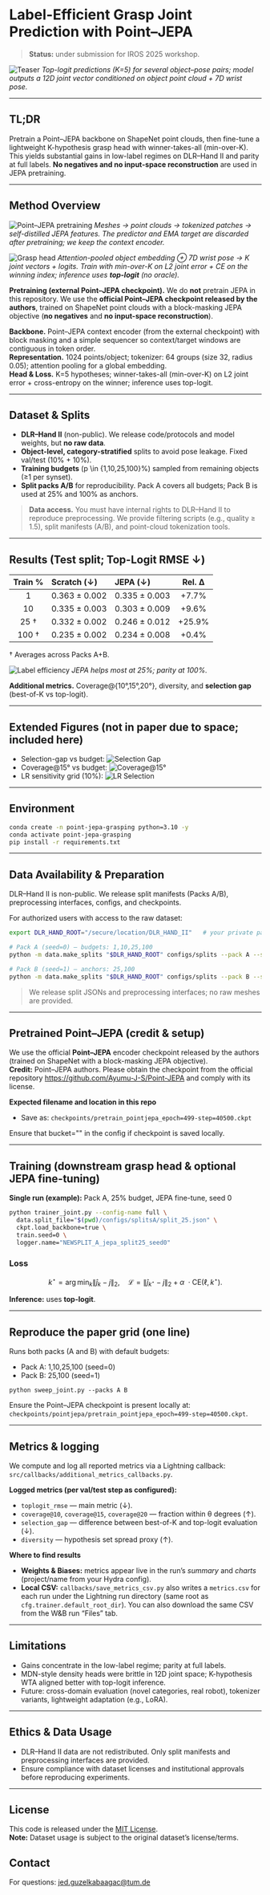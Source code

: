 # Label-Efficient Grasp Joint Prediction with Point–JEPA

> **Status:** under submission for IROS 2025 workshop.

![Teaser](artifacts/grasps.png)
*Top-logit predictions (K=5) for several object–pose pairs; model outputs a 12D joint vector conditioned on object point cloud + 7D wrist pose.*

---

## TL;DR
Pretrain a Point–JEPA backbone on ShapeNet point clouds, then fine-tune a lightweight K-hypothesis grasp head with winner-takes-all (min-over-K). This yields substantial gains in low-label regimes on DLR–Hand II and parity at full labels. **No negatives and no input-space reconstruction** are used in JEPA pretraining.

---

## Method Overview

![Point–JEPA pretraining](artifacts/pretrain.png)
*Meshes → point clouds → tokenized patches → self-distilled JEPA features. The predictor and EMA target are discarded after pretraining; we keep the context encoder.*


![Grasp head](artifacts/full_pipe.png)
*Attention-pooled object embedding ⊕ 7D wrist pose → K joint vectors + logits. Train with min-over-K on L2 joint error + CE on the winning index; inference uses **top-logit** (no oracle).*

**Pretraining (external Point–JEPA checkpoint).** We do **not** pretrain JEPA in this repository. We use the **official Point–JEPA checkpoint released by the authors**, trained on ShapeNet point clouds with a block-masking JEPA objective (**no negatives** and **no input-space reconstruction**).

**Backbone.** Point–JEPA context encoder (from the external checkpoint) with block masking and a simple sequencer so context/target windows are contiguous in token order.  
**Representation.** 1024 points/object; tokenizer: 64 groups (size 32, radius 0.05); attention pooling for a global embedding.  
**Head & Loss.** K=5 hypotheses; winner-takes-all (min-over-K) on L2 joint error + cross-entropy on the winner; inference uses top-logit.

---

## Dataset & Splits

- **DLR–Hand II** (non-public). We release code/protocols and model weights, but **no raw data**.  
- **Object-level, category-stratified** splits to avoid pose leakage. Fixed val/test (10% + 10%).  
- **Training budgets** \(p \in \{1,10,25,100\}\%\) sampled from remaining objects (≥1 per synset).  
- **Split packs A/B** for reproducibility. Pack A covers all budgets; Pack B is used at 25% and 100% as anchors.

> **Data access.** You must have internal rights to DLR–Hand II to reproduce preprocessing. We provide filtering scripts (e.g., quality ≥ 1.5), split manifests (A/B), and point-cloud tokenization tools.

---

## Results (Test split; Top-Logit RMSE ↓)

| Train % | Scratch (↓)      | JEPA (↓)         | Rel. Δ |
|:------:|:------------------|:-----------------|:------:|
| 1      | 0.363 ± 0.002     | 0.335 ± 0.003    | +7.7%  |
| 10     | 0.335 ± 0.003     | 0.303 ± 0.009    | +9.6%  |
| 25 †   | 0.332 ± 0.002     | 0.246 ± 0.012    | +25.9% |
| 100 †  | 0.235 ± 0.002     | 0.234 ± 0.008    | +0.4%  |


† Averages across Packs A+B.

![Label efficiency](artifacts/label_efficiency.png)
*JEPA helps most at 25%; parity at 100%.*

**Additional metrics.** Coverage@{10°,15°,20°}, diversity, and **selection gap** (best-of-K vs top-logit).

---

## Extended Figures (not in paper due to space; included here)

- Selection-gap vs budget: ![Selection Gap](artifacts/selection_gap.png)
- Coverage@15° vs budget: ![Coverage@15°](artifacts/coverage15.png)
- LR sensitivity grid (10%): ![LR Selection](artifacts/ft_lr.png) 

---

## Environment

```bash
conda create -n point-jepa-grasping python=3.10 -y
conda activate point-jepa-grasping
pip install -r requirements.txt
```

---

## Data Availability & Preparation

DLR–Hand II is non-public. We release split manifests (Packs A/B), preprocessing interfaces, configs, and checkpoints.

For authorized users with access to the raw dataset:

```bash
export DLR_HAND_ROOT="/secure/location/DLR_HAND_II"   # your private path

# Pack A (seed=0) — budgets: 1,10,25,100
python -m data.make_splits "$DLR_HAND_ROOT" configs/splits --pack A --seed 0 --budgets 1 10 25 100

# Pack B (seed=1) — anchors: 25,100
python -m data.make_splits "$DLR_HAND_ROOT" configs/splits --pack B --seed 1 --budgets 25 100

```

> We release split JSONs and preprocessing interfaces; no raw meshes are provided.

---

## Pretrained Point–JEPA (credit & setup)

We use the official **Point–JEPA** encoder checkpoint released by the authors (trained on ShapeNet with a block-masking JEPA objective).  
**Credit:** Point–JEPA authors. Please obtain the checkpoint from the official repository https://github.com/Ayumu-J-S/Point-JEPA and comply with its license.

**Expected filename and location in this repo**
- Save as: `checkpoints/pretrain_pointjepa_epoch=499-step=40500.ckpt`

Ensure that bucket="" in the config if checkpoint is saved locally.

---
## Training (downstream grasp head & optional JEPA fine-tuning)

**Single run (example):** Pack A, 25% budget, JEPA fine-tune, seed 0

```bash
python trainer_joint.py --config-name full \
  data.split_file="$(pwd)/configs/splitsA/split_25.json" \
  ckpt.load_backbone=true \
  train.seed=0 \
  logger.name="NEWSPLIT_A_jepa_split25_seed0"
```

### Loss
$$
k^{\star}=\arg\min_{k}\lVert \hat{j}_{k}-j \rVert_{2},\quad
\mathcal{L}=\lVert \hat{j}_{k^{\star}}-j \rVert_{2}+\alpha\ \cdot \mathrm{CE}(\ell,k^{\star}).
$$

**Inference:** uses **top-logit**.

---

## Reproduce the paper grid (one line)

Runs both packs (A and B) with default budgets:
 - Pack A: 1,10,25,100 (seed=0)
 - Pack B: 25,100      (seed=1)


`python sweep_joint.py --packs A B`

Ensure the Point–JEPA checkpoint is present locally at: `checkpoints/pointjepa/pretrain_pointjepa_epoch=499-step=40500.ckpt`.

---

## Metrics & logging

We compute and log all reported metrics via a Lightning callback:
`src/callbacks/additional_metrics_callbacks.py`.

**Logged metrics (per val/test step as configured):**
- `toplogit_rmse` — main metric (↓).
- `coverage@10`, `coverage@15`, `coverage@20` — fraction within θ degrees (↑).
- `selection_gap` — difference between best-of-K and top-logit evaluation (↓).
- `diversity` — hypothesis set spread proxy (↑).

**Where to find results**
- **Weights & Biases:** metrics appear live in the run’s *summary* and *charts* (project/name from your Hydra config).
- **Local CSV:** `callbacks/save_metrics_csv.py` also writes a `metrics.csv` for each run under the Lightning run directory (same root as `cfg.trainer.default_root_dir`). You can also download the same CSV from the W&B run “Files” tab.

---

## Limitations

- Gains concentrate in the low-label regime; parity at full labels.  
- MDN-style density heads were brittle in 12D joint space; K-hypothesis WTA aligned better with top-logit inference.  
- Future: cross-domain evaluation (novel categories, real robot), tokenizer variants, lightweight adaptation (e.g., LoRA).

---

## Ethics & Data Usage

- DLR–Hand II data are not redistributed. Only split manifests and preprocessing interfaces are provided.  
- Ensure compliance with dataset licenses and institutional approvals before reproducing experiments.

---

## License

This code is released under the [MIT License](LICENSE).  
**Note:** Dataset usage is subject to the original dataset’s license/terms.

## Contact

For questions: jed.guzelkabaagac@tum.de
